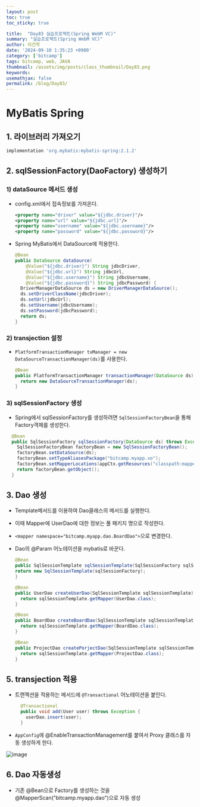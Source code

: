 ```yaml
---
layout: post
toc: true
toc_sticky: true

title:  "Day83 실습프로젝트(Spring WebM VC)"
summary: "실습프로젝트(Spring WebM VC)"
author: 이건학
date: '2024-09-10 1:35:23 +0900'
category: ['bitcamp']
tags: bitcamp, web, JAVA
thumbnail: /assets/img/posts/class_thumbnail/Day83.png
keywords: 
usemathjax: false
permalink: /blog/Day83/
---
```


# MyBatis Spring
## 1. 라이브러리 가져오기

  ```groovy
  implementation 'org.mybatis:mybatis-spring:2.1.2'
  ```

## 2. sqlSessionFactory(DaoFactory) 생성하기
### 1) dataSource 메서드 생성
- config.xml에서 접속정보를 가져온다. 

    ```xml
    <property name="driver" value="${jdbc.driver}"/>
    <property name="url" value="${jdbc.url}"/>
    <property name="username" value="${jdbc.username}"/>
    <property name="password" value="${jdbc.password}"/>
    ```

- Spring MyBatis에서 DataSource에 적용한다. 

    ```java
    @Bean
    public DataSource dataSource(
        @Value("${jdbc.driver}") String jdbcDriver,
        @Value("${jdbc.url}") String jdbcUrl,
        @Value("${jdbc.username}") String jdbcUsername,
        @Value("${jdbc.password}") String jdbcPassword) {
      DriverManagerDataSource ds = new DriverManagerDataSource();
      ds.setDriverClassName(jdbcDriver);
      ds.setUrl(jdbcUrl);
      ds.setUsername(jdbcUsername);
      ds.setPassword(jdbcPassword);
      return ds;
    }
    ```

### 2) transjection 설정
- `PlatformTransactionManager txManager = new DataSourceTransactionManager(ds)`를 사용한다.

  ```java
  @Bean
  public PlatformTransactionManager transactionManager(DataSource ds) {
    return new DataSourceTransactionManager(ds);
  }
  ```

### 3) sqlSessionFactory 생성
- Spring에서 sqlSessionFactory를 생성하려면 `SqlSessionFactoryBean`을 통해 Factory객체를 생성한다. 

```java
  @Bean
  public SqlSessionFactory sqlSessionFactory(DataSource ds) throws Exception {
    SqlSessionFactoryBean factoryBean = new SqlSessionFactoryBean();
    factoryBean.setDataSource(ds);
    factoryBean.setTypeAliasesPackage("bitcamp.myapp.vo");
    factoryBean.setMapperLocations(appCtx.getResources("classpath:mappers/*Mapper.xml"));
    return factoryBean.getObject();
  }
```

## 3. Dao 생성
- Template메서드를 이용하여 Dao클래스의 메서드를 실행한다.
- 이때 Mapper에 UserDao에 대한 정보는 풀 패키지 명으로 작성한다. 
- `<mapper namespace="bitcamp.myapp.dao.BoardDao">`으로 변경한다. 
- Dao의 @Param 어노테이션을 mybatis로 바꾼다.

  ```java
  @Bean
  public SqlSessionTemplate sqlSessionTemplate(SqlSessionFactory sqlSessionFactory) {
  return new SqlSessionTemplate(sqlSessionFactory);
  }
  
  @Bean
  public UserDao createUserDao(SqlSessionTemplate sqlSessionTemplate) throws Exception {
    return sqlSessionTemplate.getMapper(UserDao.class);
  }
  
  @Bean
  public BoardDao createBoardDao(SqlSessionTemplate sqlSessionTemplate) throws Exception {
    return sqlSessionTemplate.getMapper(BoardDao.class);
  }
  
  @Bean
  public ProjectDao createPorjectDao(SqlSessionTemplate sqlSessionTemplate) throws Exception {
    return sqlSessionTemplate.getMapper(ProjectDao.class);
  }
  ```

## 5. transjection 적용
- 트랜젝션을 적용하는 메서드에 `@Transactional` 어노테이션을 붙인다.

  ```java
    @Transactional
    public void add(User user) throws Exception {
      userDao.insert(user);
    }
  ```
- `AppConfig`에 @EnableTransactionManagement를 붙여서 Proxy 클래스를 자동 생성하게 한다. 

![image](https://github.com/user-attachments/assets/54102862-2aa6-4d91-8570-c47077b3f486)

## 6. Dao 자동생성
- 기존 @Bean으로 Factory를 생성하는 것을 @MapperScan("bitcamp.myapp.dao")으로 자동 생성


